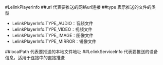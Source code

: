 #LelinkPlayerInfo
##url
代表要推送的网络url连接
##type
表示推送的文件的类型

- LelinkPlayerInfo.TYPE_AUDIO：音频文件
- LelinkPlayerInfo.TYPE_VIDEO：视频文件
- LelinkPlayerInfo.TYPE_IMAGE：图像文件
- LelinkPlayerInfo.TYPE_MIRROR：镜像文件

##localPath
代表要推送的本地文件地址
##LelinkServiceInfo
代表要推送的设备信息，适用于连接中的直接推送